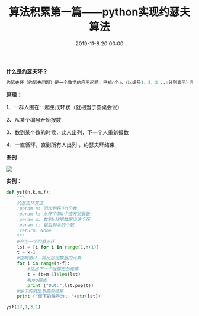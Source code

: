 ﻿---
title: 算法积累第一篇——python实现约瑟夫算法
id: 9
date: 2019-11-8 20:00:00
tags: 数据结构与算法
comment: true
---

**什么是约瑟夫环？**

```python
约瑟夫环（约瑟夫问题）是一个数学的应用问题：已知n个人（以编号1，2，3...n分别表示）围坐在一张圆桌周围。从编号为k的人开始报数，数到m的那个人出列；他的下一个人又从1开始报数，数到m的那个人又出列；依此规律重复下去，直到圆桌周围的人全部出列。通常解决这类问题时我们把编号从0~n-1，最后 [1]  结果+1即为原问题的解。
```

**原理：**

1、一群人围在一起坐成环状（就相当于圆桌会议）

2、从某个编号开始报数

3、数到某个数的时候，此人出列，下一个人重新报数

4、一直循环，直到所有人出列 ，约瑟夫环结束

**图例**

![](http://9017499461.linshutu.top/%E7%BA%A6%E7%91%9F%E5%A4%AB%E7%8E%AF.jpg)

**实例：**

```python
def ysf(n,k,m,f):
    """
	约瑟夫环算法
	:param n: 添加到环中n个数
	:param k: 从环中第k个值开始数数
	:param m: 数到m就把数踢出这个环
	:param f: 最后剩余的个数
	:return: None
	"""
    #产生一个约瑟夫环
    lst = [i for i in range(1,n+1)]
    t = k-1
	#控制循环，踢出指定数量的元素
    for i in range(n-f):
        #挑出下一个被踢出的元素
        t = (t+m-1)%len(lst)
        #pop踢出
        print ("Out:",lst.pop(t))
    #留下的就是想要的结果
    print ("留下的编号为： "+str(lst))

ysf(17,1,3,1)
```

